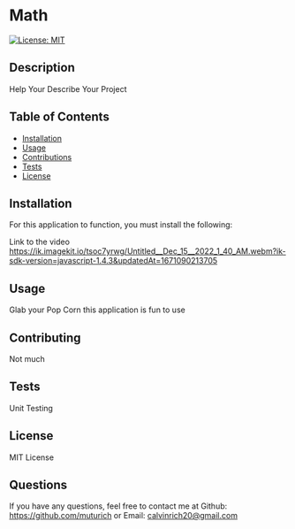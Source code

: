 # Math  
[![License: MIT](https://img.shields.io/badge/License-MIT-yellow.svg)](https://opensource.org/licenses/MIT)  
    
## Description  
Help Your Describe Your Project
## Table of Contents
- [Installation](#installation)
- [Usage](#usage)
- [Contributions](#contributions)
- [Tests](#tests)
- [License](#license)
    
## Installation
    
For this application to function, you must install the following: 

Link to the video https://ik.imagekit.io/tsoc7yrwg/Untitled__Dec_15__2022_1_40_AM.webm?ik-sdk-version=javascript-1.4.3&updatedAt=1671090213705

## Usage
Glab your Pop Corn this application is fun to use   

## Contributing
Not much

## Tests

Unit Testing

## License
MIT License
## Questions
        
If you have any questions, feel free to contact me at
Github: https://github.com/muturich  or Email: calvinrich20@gmail.com

